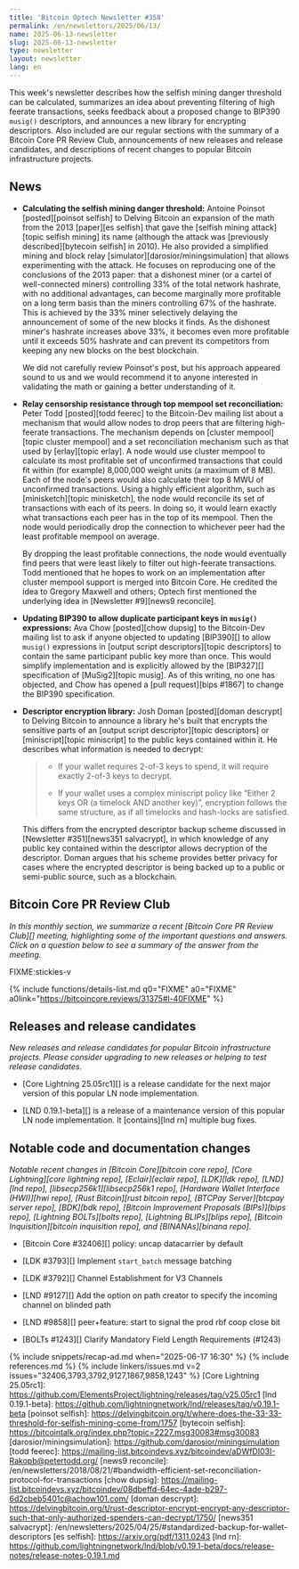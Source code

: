 ```yaml
---
title: 'Bitcoin Optech Newsletter #358'
permalink: /en/newsletters/2025/06/13/
name: 2025-06-13-newsletter
slug: 2025-06-13-newsletter
type: newsletter
layout: newsletter
lang: en
---
```

This week's newsletter describes how the selfish mining danger threshold
can be calculated, summarizes an idea about preventing filtering of high
feerate transactions, seeks feedback about a proposed change to BIP390
`musig()` descriptors, and announces a new library for encrypting
descriptors.  Also included are our regular sections with the summary of
a Bitcoin Core PR Review Club, announcements of new releases and release
candidates, and descriptions of recent changes to popular Bitcoin
infrastructure projects.

## News

- **Calculating the selfish mining danger threshold:** Antoine Poinsot
  [posted][poinsot selfish] to Delving Bitcoin an expansion of the math
  from the 2013 [paper][es selfish] that gave the [selfish mining
  attack][topic selfish mining] its name (although the attack was
  [previously described][bytecoin selfish] in 2010).  He also provided a
  simplified mining and block relay
  [simulator][darosior/miningsimulation] that allows experimenting with
  the attack.  He focuses on reproducing one of the conclusions of the
  2013 paper: that a dishonest miner (or a cartel of well-connected
  miners) controlling 33% of the total network hashrate, with no additional
  advantages, can become marginally more profitable on a long term basis
  than the miners controlling 67% of the hashrate.  This is
  achieved by the 33% miner selectively delaying the announcement of some of
  the new blocks it finds.  As the dishonest miner's hashrate increases
  above 33%, it becomes even more profitable until it exceeds 50%
  hashrate and can prevent its competitors from keeping any new
  blocks on the best blockchain.

  We did not carefully review Poinsot's post, but his approach appeared
  sound to us and we would recommend it to anyone interested in
  validating the math or gaining a better understanding of it.

- **Relay censorship resistance through top mempool set reconciliation:**
  Peter Todd [posted][todd feerec] to the Bitcoin-Dev mailing list about
  a mechanism that would allow nodes to drop peers that are filtering
  high-feerate transactions.  The mechanism depends on [cluster
  mempool][topic cluster mempool] and a set reconciliation mechanism
  such as that used by [erlay][topic erlay].  A node would use cluster
  mempool to calculate its most profitable set of unconfirmed
  transactions that could fit within (for example) 8,000,000 weight units (a
  maximum of 8 MB).  Each of the node's peers would also calculate their top
  8 MWU of unconfirmed transactions.  Using a highly efficient
  algorithm, such as [minisketch][topic minisketch], the node would
  reconcile its set of transactions with each of its peers.  In doing
  so, it would learn exactly what transactions each peer has in the top
  of its mempool.  Then the node would periodically drop the connection
  to whichever peer had the least profitable mempool on average.

  By dropping the least profitable connections, the node would
  eventually find peers that were least likely to filter out
  high-feerate transactions.  Todd mentioned that he hopes to work on an
  implementation after cluster mempool support is merged into Bitcoin
  Core.  He credited the idea to Gregory Maxwell and others; Optech
  first mentioned the underlying idea in [Newsletter #9][news9
  reconcile].

- **Updating BIP390 to allow duplicate participant keys in `musig()` expressions:**
  Ava Chow [posted][chow dupsig] to the Bitcoin-Dev mailing list to ask
  if anyone objected to updating [BIP390][] to allow `musig()`
  expressions in [output script descriptors][topic descriptors] to
  contain the same participant public key more than once.  This would
  simplify implementation and is explicitly allowed by the [BIP327][]
  specification of [MuSig2][topic musig].  As of this writing, no one has
  objected, and Chow has opened a [pull request][bips #1867] to change
  the BIP390 specification.

- **Descriptor encryption library:** Josh Doman [posted][doman descrypt]
  to Delving Bitcoin to announce a library he's built that encrypts the
  sensitive parts of an [output script descriptor][topic descriptors] or
  [miniscript][topic miniscript] to the public keys contained within it.
  He describes what information is needed to decrypt:

  > - If your wallet requires 2-of-3 keys to spend, it will require
  >   exactly 2-of-3 keys to decrypt.
  >
  > - If your wallet uses a complex miniscript policy like “Either 2
  >   keys OR (a timelock AND another key)”, encryption follows the same
  >   structure, as if all timelocks and hash-locks are satisfied.

  This differs from the encrypted descriptor backup scheme discussed in
  [Newsletter #351][news351 salvacrypt], in which knowledge of any
  public key contained within the descriptor allows decryption of the
  descriptor.  Doman argues that his scheme provides better privacy for
  cases where the encrypted descriptor is being backed up to a public or
  semi-public source, such as a blockchain.

## Bitcoin Core PR Review Club

*In this monthly section, we summarize a recent [Bitcoin Core PR Review
Club][] meeting, highlighting some of the important questions and
answers.  Click on a question below to see a summary of the answer from
the meeting.*

FIXME:stickies-v

{% include functions/details-list.md
  q0="FIXME"
  a0="FIXME"
  a0link="https://bitcoincore.reviews/31375#l-40FIXME"
%}

## Releases and release candidates

_New releases and release candidates for popular Bitcoin infrastructure
projects.  Please consider upgrading to new releases or helping to test
release candidates._

- [Core Lightning 25.05rc1][] is a release candidate for the next major
  version of this popular LN node implementation.

- [LND 0.19.1-beta][] is a release of a maintenance version of this
  popular LN node implementation.  It [contains][lnd rn] multiple bug
  fixes.

## Notable code and documentation changes

_Notable recent changes in [Bitcoin Core][bitcoin core repo], [Core
Lightning][core lightning repo], [Eclair][eclair repo], [LDK][ldk repo],
[LND][lnd repo], [libsecp256k1][libsecp256k1 repo], [Hardware Wallet
Interface (HWI)][hwi repo], [Rust Bitcoin][rust bitcoin repo], [BTCPay
Server][btcpay server repo], [BDK][bdk repo], [Bitcoin Improvement
Proposals (BIPs)][bips repo], [Lightning BOLTs][bolts repo],
[Lightning BLIPs][blips repo], [Bitcoin Inquisition][bitcoin inquisition
repo], and [BINANAs][binana repo]._

- [Bitcoin Core #32406][] policy: uncap datacarrier by default

- [LDK #3793][] Implement `start_batch` message batching

- [LDK #3792][] Channel Establishment for V3 Channels

- [LND #9127][] Add the option on path creator to specify the incoming channel on blinded path

- [LND #9858][] peer+feature: start to signal the prod rbf coop close bit

- [BOLTs #1243][] Clarify Mandatory Field Length Requirements (#1243)

{% include snippets/recap-ad.md when="2025-06-17 16:30" %}
{% include references.md %}
{% include linkers/issues.md v=2 issues="32406,3793,3792,9127,1867,9858,1243" %}
[Core Lightning 25.05rc1]: https://github.com/ElementsProject/lightning/releases/tag/v25.05rc1
[lnd 0.19.1-beta]: https://github.com/lightningnetwork/lnd/releases/tag/v0.19.1-beta
[poinsot selfish]: https://delvingbitcoin.org/t/where-does-the-33-33-threshold-for-selfish-mining-come-from/1757
[bytecoin selfish]: https://bitcointalk.org/index.php?topic=2227.msg30083#msg30083
[darosior/miningsimulation]: https://github.com/darosior/miningsimulation
[todd feerec]: https://mailing-list.bitcoindevs.xyz/bitcoindev/aDWfDI03I-Rakopb@petertodd.org/
[news9 reconcile]: /en/newsletters/2018/08/21/#bandwidth-efficient-set-reconciliation-protocol-for-transactions
[chow dupsig]: https://mailing-list.bitcoindevs.xyz/bitcoindev/08dbeffd-64ec-4ade-b297-6d2cbeb5401c@achow101.com/
[doman descrypt]: https://delvingbitcoin.org/t/rust-descriptor-encrypt-encrypt-any-descriptor-such-that-only-authorized-spenders-can-decrypt/1750/
[news351 salvacrypt]: /en/newsletters/2025/04/25/#standardized-backup-for-wallet-descriptors
[es selfish]: https://arxiv.org/pdf/1311.0243
[lnd rn]: https://github.com/lightningnetwork/lnd/blob/v0.19.1-beta/docs/release-notes/release-notes-0.19.1.md
